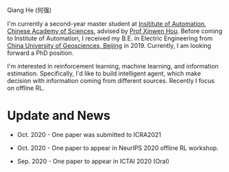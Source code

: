 Qiang He (何强)

I'm currently a second-year master student at [Insititute of Automation, Chinese Academy of Sciences](http://english.ia.cas.cn/), advised by [Prof Xinwen Hou](http://people.ucas.ac.cn/~xwhou). Before coming to Institute of Automation, I received my B.E. in Electric Engineering from [China University of Geosciences, Beijing](https://www.cugb.edu.cn/) in 2019. Currently, I am looking forward a PhD position. 

I'm interested in reinforcement learning, machine learning, and information estimation. Specifically, I'd like to build intelligent agent, which make decision with information coming from different sources. Recently I focus on offline RL.





# Update and News

- Oct. 2020 - One paper was submitted to ICRA2021

- Oct. 2020 - One paper to appear in NeurIPS 2020 offline RL workshop. 

- Sep. 2020 - One paper to appear in ICTAI 2020 (Oral)

  

